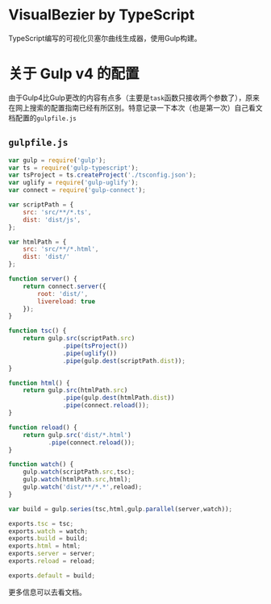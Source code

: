 # VisualBezier by TypeScript
TypeScript编写的可视化贝塞尔曲线生成器，使用Gulp构建。

# 关于 Gulp v4 的配置
由于Gulp4比Gulp更改的内容有点多（主要是`task`函数只接收两个参数了），原来在网上搜索的配置指南已经有所区别。特意记录一下本次（也是第一次）自己看文档配置的`gulpfile.js`

## `gulpfile.js`
```javascript
var gulp = require('gulp');
var ts = require('gulp-typescript');
var tsProject = ts.createProject('./tsconfig.json');
var uglify = require('gulp-uglify');
var connect = require('gulp-connect');

var scriptPath = {
    src: 'src/**/*.ts',
    dist: 'dist/js',
};

var htmlPath = {
    src: 'src/**/*.html',
    dist: 'dist/'
};

function server() {
    return connect.server({
        root: 'dist/',
        livereload: true
    });
}

function tsc() {
    return gulp.src(scriptPath.src)
               .pipe(tsProject())
               .pipe(uglify())
               .pipe(gulp.dest(scriptPath.dist));
}

function html() {
    return gulp.src(htmlPath.src)
               .pipe(gulp.dest(htmlPath.dist))
               .pipe(connect.reload());
}

function reload() {
    return gulp.src('dist/*.html')
           .pipe(connect.reload());
}

function watch() {
    gulp.watch(scriptPath.src,tsc);
    gulp.watch(htmlPath.src,html);
    gulp.watch('dist/**/*.*',reload);
}

var build = gulp.series(tsc,html,gulp.parallel(server,watch));

exports.tsc = tsc;
exports.watch = watch;
exports.build = build;
exports.html = html;
exports.server = server;
exports.reload = reload;

exports.default = build;
```

更多信息可以去看文档。